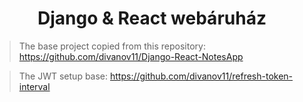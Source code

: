 <div align="center">

# Django & React webáruház
  
</div>


> The base project copied from this repository:  https://github.com/divanov11/Django-React-NotesApp

> The JWT setup base: https://github.com/divanov11/refresh-token-interval
